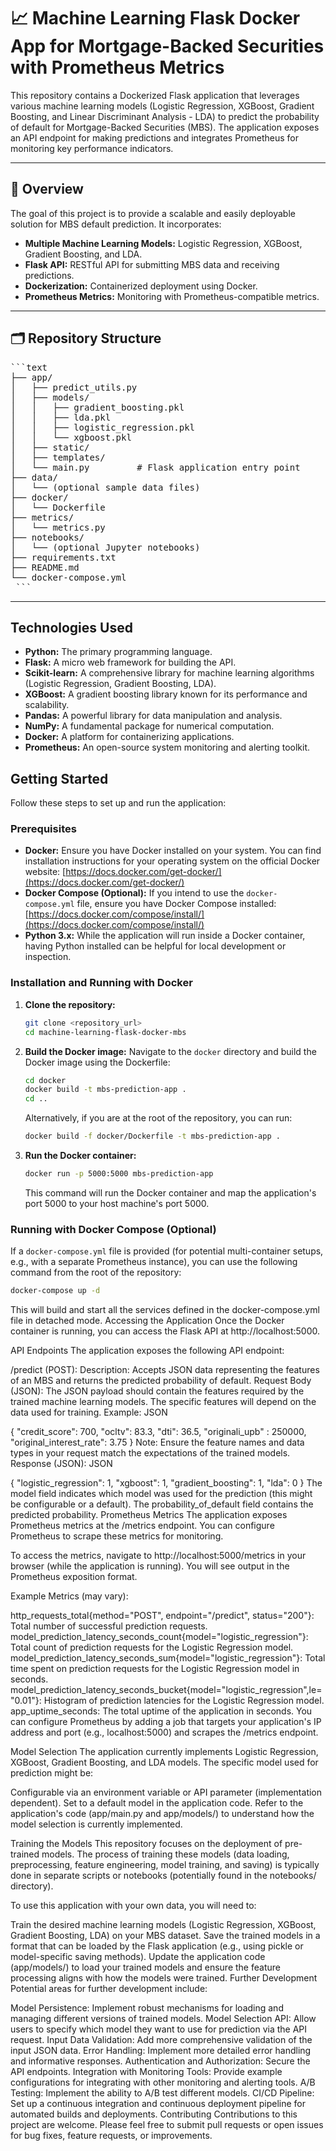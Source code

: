 # 📈 Machine Learning Flask Docker App for Mortgage-Backed Securities with Prometheus Metrics

This repository contains a Dockerized Flask application that leverages various machine learning models (Logistic Regression, XGBoost, Gradient Boosting, and Linear Discriminant Analysis - LDA) to predict the probability of default for Mortgage-Backed Securities (MBS). The application exposes an API endpoint for making predictions and integrates Prometheus for monitoring key performance indicators.

---

## 📌 Overview

The goal of this project is to provide a scalable and easily deployable solution for MBS default prediction. It incorporates:

- **Multiple Machine Learning Models:** Logistic Regression, XGBoost, Gradient Boosting, and LDA.
- **Flask API:** RESTful API for submitting MBS data and receiving predictions.
- **Dockerization:** Containerized deployment using Docker.
- **Prometheus Metrics:** Monitoring with Prometheus-compatible metrics.

---

## 🗂️ Repository Structure
<pre>
```text
├── app/
│   ├── predict_utils.py
│   ├── models/
│   │   ├── gradient_boosting.pkl
│   │   ├── lda.pkl
│   │   ├── logistic_regression.pkl
│   │   └── xgboost.pkl
│   ├── static/
│   ├── templates/
│   └── main.py         # Flask application entry point
├── data/
│   └── (optional sample data files)
├── docker/
│   └── Dockerfile
├── metrics/
│   └── metrics.py
├── notebooks/
│   └── (optional Jupyter notebooks)
├── requirements.txt
├── README.md
└── docker-compose.yml
 ``` 
</pre>
---

## Technologies Used

* **Python:** The primary programming language.
* **Flask:** A micro web framework for building the API.
* **Scikit-learn:** A comprehensive library for machine learning algorithms (Logistic Regression, Gradient Boosting, LDA).
* **XGBoost:** A gradient boosting library known for its performance and scalability.
* **Pandas:** A powerful library for data manipulation and analysis.
* **NumPy:** A fundamental package for numerical computation.
* **Docker:** A platform for containerizing applications.
* **Prometheus:** An open-source system monitoring and alerting toolkit.

## Getting Started

Follow these steps to set up and run the application:

### Prerequisites

* **Docker:** Ensure you have Docker installed on your system. You can find installation instructions for your operating system on the official Docker website: [https://docs.docker.com/get-docker/](https://docs.docker.com/get-docker/)
* **Docker Compose (Optional):** If you intend to use the `docker-compose.yml` file, ensure you have Docker Compose installed: [https://docs.docker.com/compose/install/](https://docs.docker.com/compose/install/)
* **Python 3.x:** While the application will run inside a Docker container, having Python installed can be helpful for local development or inspection.

### Installation and Running with Docker

1.  **Clone the repository:**
    ```bash
    git clone <repository_url>
    cd machine-learning-flask-docker-mbs
    ```

2.  **Build the Docker image:**
    Navigate to the `docker` directory and build the Docker image using the Dockerfile:
    ```bash
    cd docker
    docker build -t mbs-prediction-app .
    cd ..
    ```
    Alternatively, if you are at the root of the repository, you can run:
    ```bash
    docker build -f docker/Dockerfile -t mbs-prediction-app .
    ```

3.  **Run the Docker container:**
    ```bash
    docker run -p 5000:5000 mbs-prediction-app
    ```
    This command will run the Docker container and map the application's port 5000 to your host machine's port 5000.

### Running with Docker Compose (Optional)

If a `docker-compose.yml` file is provided (for potential multi-container setups, e.g., with a separate Prometheus instance), you can use the following command from the root of the repository:

```bash
docker-compose up -d
```

This will build and start all the services defined in the docker-compose.yml file in detached mode.
Accessing the Application
Once the Docker container is running, you can access the Flask API at http://localhost:5000.

API Endpoints
The application exposes the following API endpoint:

/predict (POST):
Description: Accepts JSON data representing the features of an MBS and returns the predicted probability of default.
Request Body (JSON): The JSON payload should contain the features required by the trained machine learning models. The specific features will depend on the data used for training. Example:
JSON

{
  "credit_score": 700,
  "ocltv": 83.3,
  "dti": 36.5,
  "originali_upb" : 250000,
  "original_interest_rate": 3.75
}
Note: Ensure the feature names and data types in your request match the expectations of the trained models.
Response (JSON):
JSON

{
  "logistic_regression": 1,
  "xgboost": 1,
  "gradient_boosting": 1,
  "lda": 0
}
The model field indicates which model was used for the prediction (this might be configurable or a default). The probability_of_default field contains the predicted probability.
Prometheus Metrics
The application exposes Prometheus metrics at the /metrics endpoint. You can configure Prometheus to scrape these metrics for monitoring.

To access the metrics, navigate to http://localhost:5000/metrics in your browser (while the application is running). You will see output in the Prometheus exposition format.

Example Metrics (may vary):

http_requests_total{method="POST", endpoint="/predict", status="200"}: Total number of successful prediction requests.
model_prediction_latency_seconds_count{model="logistic_regression"}: Total count of prediction requests for the Logistic Regression model.
model_prediction_latency_seconds_sum{model="logistic_regression"}: Total time spent on prediction requests for the Logistic Regression model in seconds.
model_prediction_latency_seconds_bucket{model="logistic_regression",le="0.01"}: Histogram of prediction latencies for the Logistic Regression model.
app_uptime_seconds: The total uptime of the application in seconds.
You can configure Prometheus by adding a job that targets your application's IP address and port (e.g., localhost:5000) and scrapes the /metrics endpoint.

Model Selection
The application currently implements Logistic Regression, XGBoost, Gradient Boosting, and LDA models. The specific model used for prediction might be:

Configurable via an environment variable or API parameter (implementation dependent).
Set to a default model in the application code.
Refer to the application's code (app/main.py and app/models/) to understand how the model selection is currently implemented.

Training the Models
This repository focuses on the deployment of pre-trained models. The process of training these models (data loading, preprocessing, feature engineering, model training, and saving) is typically done in separate scripts or notebooks (potentially found in the notebooks/ directory).

To use this application with your own data, you will need to:

Train the desired machine learning models (Logistic Regression, XGBoost, Gradient Boosting, LDA) on your MBS dataset.
Save the trained models in a format that can be loaded by the Flask application (e.g., using pickle or model-specific saving methods).
Update the application code (app/models/) to load your trained models and ensure the feature processing aligns with how the models were trained.
Further Development
Potential areas for further development include:

Model Persistence: Implement robust mechanisms for loading and managing different versions of trained models.
Model Selection API: Allow users to specify which model they want to use for prediction via the API request.
Input Data Validation: Add more comprehensive validation of the input JSON data.
Error Handling: Implement more detailed error handling and informative responses.
Authentication and Authorization: Secure the API endpoints.
Integration with Monitoring Tools: Provide example configurations for integrating with other monitoring and alerting tools.
A/B Testing: Implement the ability to A/B test different models.
CI/CD Pipeline: Set up a continuous integration and continuous deployment pipeline for automated builds and deployments.
Contributing
Contributions to this project are welcome. Please feel free to submit pull requests or open issues for bug fixes, feature requests, or improvements.
